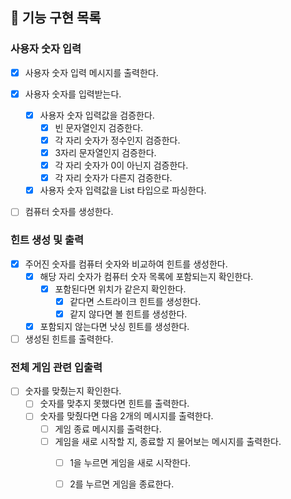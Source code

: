 ## 🚀 기능 구현 목록

### 사용자 숫자 입력

- [x] 사용자 숫자 입력 메시지를 출력한다.

- [x] 사용자 숫자를 입력받는다.
  - [x] 사용자 숫자 입력값을 검증한다.
    - [x] 빈 문자열인지 검증한다.
    - [x] 각 자리 숫자가 정수인지 검증한다.
    - [x] 3자리 문자열인지 검증한다.
    - [x] 각 자리 숫자가 0이 아닌지 검증한다.
    - [x] 각 자리 숫자가 다른지 검증한다.
  - [x] 사용자 숫자 입력값을 List<Integer> 타입으로 파싱한다.

- [ ] 컴퓨터 숫자를 생성한다.

### 힌트 생성 및 출력

- [x] 주어진 숫자를 컴퓨터 숫자와 비교하여 힌트를 생성한다.
  - [x] 해당 자리 숫자가 컴퓨터 숫자 목록에 포함되는지 확인한다.
    - [x] 포함된다면 위치가 같은지 확인한다.
      - [x] 같다면 스트라이크 힌트를 생성한다.
      - [x] 같지 않다면 볼 힌트를 생성한다.
  - [x] 포함되지 않는다면 낫싱 힌트를 생성한다.

- [ ] 생성된 힌트를 출력한다.

### 전체 게임 관련 입출력

- [ ] 숫자를 맞췄는지 확인한다.
  - [ ] 숫자를 맞추지 못했다면 힌트를 출력한다.
  - [ ] 숫자를 맞췄다면 다음 2개의 메시지를 출력한다.
    - [ ] 게임 종료 메시지를 출력한다.
    - [ ] 게임을 새로 시작할 지, 종료할 지 물어보는 메시지를 출력한다.
      - [ ] 1을 누르면 게임을 새로 시작한다.
      - [ ] 2를 누르면 게임을 종료한다.

